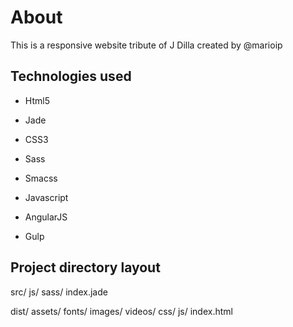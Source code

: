 About
=====

This is a responsive website tribute of J Dilla created by @marioip

## Technologies used

- Html5
- Jade
- CSS3
- Sass
- Smacss

- Javascript
- AngularJS

- Gulp


## Project directory layout

src/
	js/
	sass/
	index.jade

dist/
	assets/
		fonts/
		images/
		videos/
	css/
	js/
	index.html


